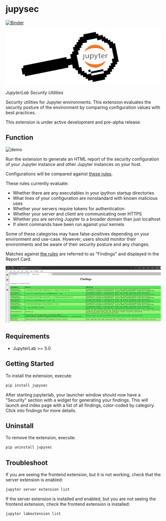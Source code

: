 # jupysec

[![Binder](https://mybinder.org/badge_logo.svg)](https://mybinder.org/v2/gh/JosephTLucas/jupysec/main?urlpath=lab)

![logo](jupysec.png)

_JupyterLab Security Utilities_

Security utilities for Jupyter environments. This extension evaluates the security posture of the environment by comparing configuration values with best practices.

This extension is under active development and pre-alpha release.

## Function

![demo](demo.gif)

Run the extension to generate an HTML report of the security configuration of your Jupyter instance and other Jupyter instances on your host.

Configurations will be compared against [these rules](https://github.com/JosephTLucas/jupysec/blob/dev/jupysec/rules.py).

These rules currently evaluate:

- Whether there are any executables in your ipython startup directories
- What lines of your configuration are nonstandard with known malicious uses
- Whether your servers require tokens for authentication
- Whether your server and client are communicating over HTTPS
- Whether you are serving Jupyter to a broader domain than just localhost
- If silent commands have been run against your kernels

Some of these categories may have false-positives depending on your environment and use-case. However, users should monitor their environments and be aware of their security posture and any changes.

Matches against [the rules](https://github.com/JosephTLucas/jupysec/blob/dev/jupysec/rules.py) are referred to as "Findings" and displayed in the Report Card.

![report card](report.png)

## Requirements

- JupyterLab >= 3.0

## Getting Started

To install the extension, execute:

```bash
pip install jupysec
```
After starting jupyterlab, your launcher window should now have a "Security" section with a widget for generating your findings. This will launch and index page with a list of all findings, color-coded by category. Click into findings for more details.

## Uninstall

To remove the extension, execute:

```bash
pip uninstall jupysec
```

## Troubleshoot

If you are seeing the frontend extension, but it is not working, check
that the server extension is enabled:

```bash
jupyter server extension list
```

If the server extension is installed and enabled, but you are not seeing
the frontend extension, check the frontend extension is installed:

```bash
jupyter labextension list
```